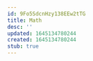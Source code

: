 ```yaml
---
id: 9Fo5SdcnHzy138EEw2tTG
title: Math
desc: ''
updated: 1645134780244
created: 1645134780244
stub: true
---
```


